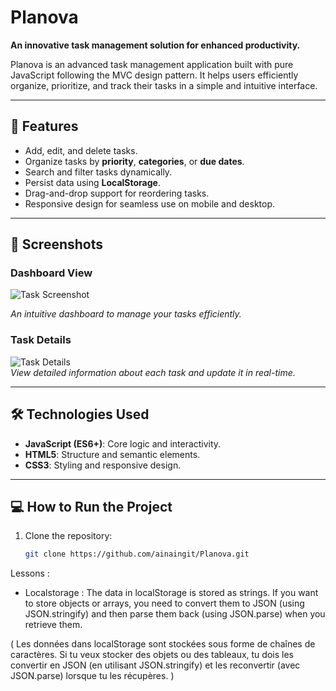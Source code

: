 # Planova  
**An innovative task management solution for enhanced productivity.**  

Planova is an advanced task management application built with pure JavaScript following the MVC design pattern. It helps users efficiently organize, prioritize, and track their tasks in a simple and intuitive interface.

---

## 🚀 Features  
- Add, edit, and delete tasks.  
- Organize tasks by **priority**, **categories**, or **due dates**.  
- Search and filter tasks dynamically.  
- Persist data using **LocalStorage**.  
- Drag-and-drop support for reordering tasks.  
- Responsive design for seamless use on mobile and desktop.  

---

## 📸 Screenshots  
### Dashboard View  
![Task Screenshot](image/Capture%20d'écran%202025-01-09%20125943.png)

_An intuitive dashboard to manage your tasks efficiently._  

### Task Details  
![Task Details](https://via.placeholder.com/800x400?text=Task+Details+Screenshot)  
_View detailed information about each task and update it in real-time._  

---

## 🛠️ Technologies Used  
- **JavaScript (ES6+)**: Core logic and interactivity.  
- **HTML5**: Structure and semantic elements.  
- **CSS3**: Styling and responsive design.  

---

## 💻 How to Run the Project  
1. Clone the repository:  
   ```bash
   git clone https://github.com/ainaingit/Planova.git


Lessons :
  - Localstorage : The data in localStorage is stored as strings. If you want to store objects or arrays, you need to convert them to JSON (using JSON.stringify) and then parse them back (using JSON.parse) when you retrieve them.

   ( Les données dans localStorage sont stockées sous forme de chaînes de caractères. Si tu veux stocker des objets ou des tableaux, tu dois les convertir en JSON (en utilisant JSON.stringify) et les reconvertir (avec JSON.parse) lorsque tu les récupères. )